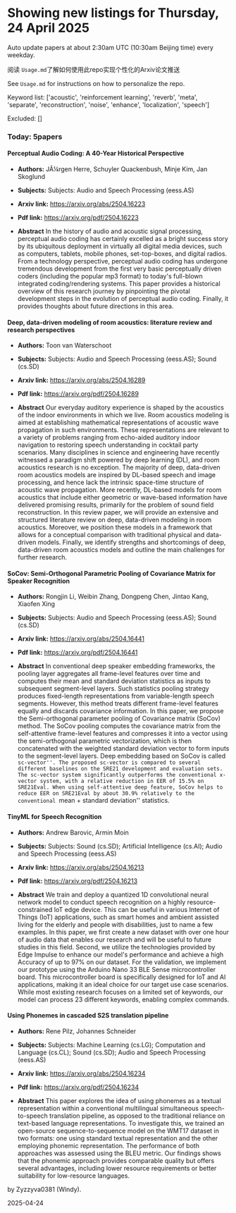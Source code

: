 # Showing new listings for Thursday, 24 April 2025
Auto update papers at about 2:30am UTC (10:30am Beijing time) every weekday.


阅读 `Usage.md`了解如何使用此repo实现个性化的Arxiv论文推送

See `Usage.md` for instructions on how to personalize the repo. 


Keyword list: ['acoustic', 'reinforcement learning', 'reverb', 'meta', 'separate', 'reconstruction', 'noise', 'enhance', 'localization', 'speech']


Excluded: []


### Today: 5papers 
#### Perceptual Audio Coding: A 40-Year Historical Perspective
 - **Authors:** JÃ¼rgen Herre, Schuyler Quackenbush, Minje Kim, Jan Skoglund
 - **Subjects:** Subjects:
Audio and Speech Processing (eess.AS)
 - **Arxiv link:** https://arxiv.org/abs/2504.16223

 - **Pdf link:** https://arxiv.org/pdf/2504.16223

 - **Abstract**
 In the history of audio and acoustic signal processing, perceptual audio coding has certainly excelled as a bright success story by its ubiquitous deployment in virtually all digital media devices, such as computers, tablets, mobile phones, set-top-boxes, and digital radios. From a technology perspective, perceptual audio coding has undergone tremendous development from the first very basic perceptually driven coders (including the popular mp3 format) to today's full-blown integrated coding/rendering systems. This paper provides a historical overview of this research journey by pinpointing the pivotal development steps in the evolution of perceptual audio coding. Finally, it provides thoughts about future directions in this area.
#### Deep, data-driven modeling of room acoustics: literature review and research perspectives
 - **Authors:** Toon van Waterschoot
 - **Subjects:** Subjects:
Audio and Speech Processing (eess.AS); Sound (cs.SD)
 - **Arxiv link:** https://arxiv.org/abs/2504.16289

 - **Pdf link:** https://arxiv.org/pdf/2504.16289

 - **Abstract**
 Our everyday auditory experience is shaped by the acoustics of the indoor environments in which we live. Room acoustics modeling is aimed at establishing mathematical representations of acoustic wave propagation in such environments. These representations are relevant to a variety of problems ranging from echo-aided auditory indoor navigation to restoring speech understanding in cocktail party scenarios. Many disciplines in science and engineering have recently witnessed a paradigm shift powered by deep learning (DL), and room acoustics research is no exception. The majority of deep, data-driven room acoustics models are inspired by DL-based speech and image processing, and hence lack the intrinsic space-time structure of acoustic wave propagation. More recently, DL-based models for room acoustics that include either geometric or wave-based information have delivered promising results, primarily for the problem of sound field reconstruction. In this review paper, we will provide an extensive and structured literature review on deep, data-driven modeling in room acoustics. Moreover, we position these models in a framework that allows for a conceptual comparison with traditional physical and data-driven models. Finally, we identify strengths and shortcomings of deep, data-driven room acoustics models and outline the main challenges for further research.
#### SoCov: Semi-Orthogonal Parametric Pooling of Covariance Matrix for Speaker Recognition
 - **Authors:** Rongjin Li, Weibin Zhang, Dongpeng Chen, Jintao Kang, Xiaofen Xing
 - **Subjects:** Subjects:
Audio and Speech Processing (eess.AS); Sound (cs.SD)
 - **Arxiv link:** https://arxiv.org/abs/2504.16441

 - **Pdf link:** https://arxiv.org/pdf/2504.16441

 - **Abstract**
 In conventional deep speaker embedding frameworks, the pooling layer aggregates all frame-level features over time and computes their mean and standard deviation statistics as inputs to subsequent segment-level layers. Such statistics pooling strategy produces fixed-length representations from variable-length speech segments. However, this method treats different frame-level features equally and discards covariance information. In this paper, we propose the Semi-orthogonal parameter pooling of Covariance matrix (SoCov) method. The SoCov pooling computes the covariance matrix from the self-attentive frame-level features and compresses it into a vector using the semi-orthogonal parametric vectorization, which is then concatenated with the weighted standard deviation vector to form inputs to the segment-level layers. Deep embedding based on SoCov is called ``sc-vector''. The proposed sc-vector is compared to several different baselines on the SRE21 development and evaluation sets. The sc-vector system significantly outperforms the conventional x-vector system, with a relative reduction in EER of 15.5% on SRE21Eval. When using self-attentive deep feature, SoCov helps to reduce EER on SRE21Eval by about 30.9% relatively to the conventional ``mean + standard deviation'' statistics.
#### TinyML for Speech Recognition
 - **Authors:** Andrew Barovic, Armin Moin
 - **Subjects:** Subjects:
Sound (cs.SD); Artificial Intelligence (cs.AI); Audio and Speech Processing (eess.AS)
 - **Arxiv link:** https://arxiv.org/abs/2504.16213

 - **Pdf link:** https://arxiv.org/pdf/2504.16213

 - **Abstract**
 We train and deploy a quantized 1D convolutional neural network model to conduct speech recognition on a highly resource-constrained IoT edge device. This can be useful in various Internet of Things (IoT) applications, such as smart homes and ambient assisted living for the elderly and people with disabilities, just to name a few examples. In this paper, we first create a new dataset with over one hour of audio data that enables our research and will be useful to future studies in this field. Second, we utilize the technologies provided by Edge Impulse to enhance our model's performance and achieve a high Accuracy of up to 97% on our dataset. For the validation, we implement our prototype using the Arduino Nano 33 BLE Sense microcontroller board. This microcontroller board is specifically designed for IoT and AI applications, making it an ideal choice for our target use case scenarios. While most existing research focuses on a limited set of keywords, our model can process 23 different keywords, enabling complex commands.
#### Using Phonemes in cascaded S2S translation pipeline
 - **Authors:** Rene Pilz, Johannes Schneider
 - **Subjects:** Subjects:
Machine Learning (cs.LG); Computation and Language (cs.CL); Sound (cs.SD); Audio and Speech Processing (eess.AS)
 - **Arxiv link:** https://arxiv.org/abs/2504.16234

 - **Pdf link:** https://arxiv.org/pdf/2504.16234

 - **Abstract**
 This paper explores the idea of using phonemes as a textual representation within a conventional multilingual simultaneous speech-to-speech translation pipeline, as opposed to the traditional reliance on text-based language representations. To investigate this, we trained an open-source sequence-to-sequence model on the WMT17 dataset in two formats: one using standard textual representation and the other employing phonemic representation. The performance of both approaches was assessed using the BLEU metric. Our findings shows that the phonemic approach provides comparable quality but offers several advantages, including lower resource requirements or better suitability for low-resource languages.


by Zyzzyva0381 (Windy). 


2025-04-24
